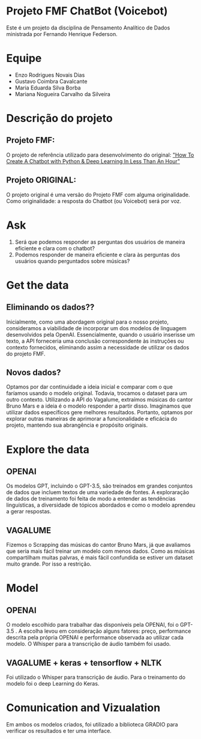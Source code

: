 # Projeto FMF ChatBot (Voicebot)
Este é um projeto da disciplina de Pensamento Analítico de Dados ministrada por Fernando Henrique Federson.

# Equipe 
  - Enzo Rodrigues Novais Dias
  - Gustavo Coimbra Cavalcante
  - Maria Eduarda Silva Borba
  - Mariana Nogueira Carvalho da Silveira

# Descrição do projeto
## Projeto FMF:
O projeto de referência utilizado para desenvolvimento do original: 
["How To Create A Chatbot with Python & Deep Learning In Less Than An Hour"](https://towardsdatascience.com/how-to-create-a-chatbot-with-python-deep-learning-in-less-than-an-hour-56a063bdfc44)

## Projeto ORIGINAL:
O projeto original é uma versão do Projeto FMF com alguma originalidade. Como originalidade: a resposta do Chatbot (ou Voicebot) será por voz.

# Ask
  1.  Será que podemos responder as perguntas dos usuários de maneira eficiente e clara com o chatbot?
  2. Podemos responder de maneira eficiente e clara às perguntas dos usuários quando perguntados sobre músicas?

# Get the data 

## Eliminando os dados??
Inicialmente, como uma abordagem original para o nosso projeto, consideramos a viabilidade de incorporar um dos modelos de linguagem desenvolvidos pela OpenAI. Essencialmente, quando o usuário inserisse um texto, a API forneceria uma conclusão correspondente às instruções ou contexto fornecidos, eliminando assim a necessidade de utilizar os dados do projeto FMF.

## Novos dados?
Optamos por  dar continuidade a ideia inicial e comparar com o que faríamos usando o modelo original. Todavia, trocamos o dataset para um outro contexto. Utilizando a API do Vagalume, extraímos músicas do cantor Bruno Mars e a ideia é o modelo responder a partir disso. Imaginamos que utilizar dados específicos gere melhores resultados. Portanto, optamos por explorar outras maneiras de aprimorar a funcionalidade e eficácia do projeto, mantendo sua abrangência e propósito originais.


# Explore the data
## OPENAI
Os modelos GPT, incluindo o GPT-3.5, são treinados em grandes conjuntos de dados que incluem textos de uma variedade de fontes. A exploraração de  dados de treinamento foi feita de modo a entender as tendências linguísticas, a diversidade de tópicos abordados e como o modelo aprendeu a gerar respostas. 
## VAGALUME
Fizemos o Scrapping das músicas do cantor Bruno Mars, já que avaliamos que seria mais fácil treinar um modelo com menos dados. Como as músicas compartilham muitas palvras, é mais fácil confundida se estiver um dataset muito grande. Por isso a restrição.


# Model
## OPENAI
O modelo escolhido para trabalhar das disponíveis pela OPENAI, foi o GPT-3.5 . A escolha levou em consideração alguns fatores: preço, performance descrita pela própria OPENAI e performance observada ao utilizar cada modelo. O Whisper para a transcrição de áudio também foi usado.
## VAGALUME + keras + tensorflow + NLTK
Foi utilizado o Whisper para transcrição de áudio. Para o treinamento do modelo foi o deep Learning do Keras.

# Comunication and Vizualation
Em ambos os modelos criados, foi utilizado a biblioteca GRADIO para verificar os resultados e ter uma interface. 

